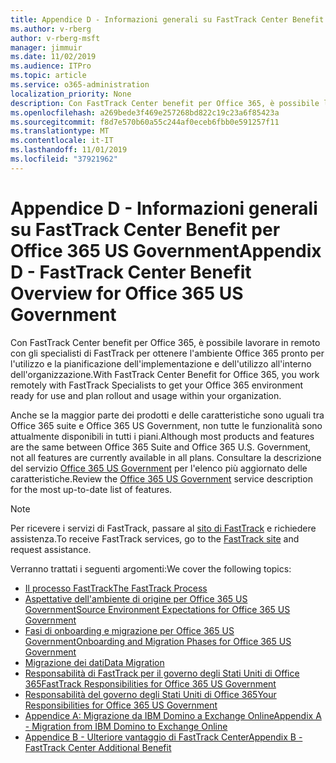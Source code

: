 ```yaml
---
title: Appendice D - Informazioni generali su FastTrack Center Benefit per Office 365 US Government
ms.author: v-rberg
author: v-rberg-msft
manager: jimmuir
ms.date: 11/02/2019
ms.audience: ITPro
ms.topic: article
ms.service: o365-administration
localization_priority: None
description: Con FastTrack Center benefit per Office 365, è possibile lavorare in remoto con gli specialisti di FastTrack per ottenere l'ambiente Office 365 pronto per l'utilizzo e la pianificazione dell'implementazione e dell'utilizzo all'interno dell'organizzazione.
ms.openlocfilehash: a269bede3f469e257268bd822c19c23a6f85423a
ms.sourcegitcommit: f8d7e570b60a55c244af0eceb6fbb0e591257f11
ms.translationtype: MT
ms.contentlocale: it-IT
ms.lasthandoff: 11/01/2019
ms.locfileid: "37921962"
---
```

# <a name="appendix-d---fasttrack-center-benefit-overview-for-office-365-us-government"></a><span data-ttu-id="3bc2b-103">Appendice D - Informazioni generali su FastTrack Center Benefit per Office 365 US Government</span><span class="sxs-lookup"><span data-stu-id="3bc2b-103">Appendix D - FastTrack Center Benefit Overview for Office 365 US Government</span></span>

<span data-ttu-id="3bc2b-104">Con FastTrack Center benefit per Office 365, è possibile lavorare in remoto con gli specialisti di FastTrack per ottenere l'ambiente Office 365 pronto per l'utilizzo e la pianificazione dell'implementazione e dell'utilizzo all'interno dell'organizzazione.</span><span class="sxs-lookup"><span data-stu-id="3bc2b-104">With FastTrack Center Benefit for Office 365, you work remotely with FastTrack Specialists to get your Office 365 environment ready for use and plan rollout and usage within your organization.</span></span> 
  
<span data-ttu-id="3bc2b-105">Anche se la maggior parte dei prodotti e delle caratteristiche sono uguali tra Office 365 suite e Office 365 US Government, non tutte le funzionalità sono attualmente disponibili in tutti i piani.</span><span class="sxs-lookup"><span data-stu-id="3bc2b-105">Although most products and features are the same between Office 365 Suite and Office 365 U.S. Government, not all features are currently available in all plans.</span></span> <span data-ttu-id="3bc2b-106">Consultare la descrizione del servizio [Office 365 US Government](https://aka.ms/aboutgovcloud) per l'elenco più aggiornato delle caratteristiche.</span><span class="sxs-lookup"><span data-stu-id="3bc2b-106">Review the [Office 365 US Government](https://aka.ms/aboutgovcloud) service description for the most up-to-date list of features.</span></span>

> [!NOTE]
> <span data-ttu-id="3bc2b-107">Per ricevere i servizi di FastTrack, passare al [sito di FastTrack](https://go.microsoft.com/fwlink/?linkid=780698) e richiedere assistenza.</span><span class="sxs-lookup"><span data-stu-id="3bc2b-107">To receive FastTrack services, go to the [FastTrack site](https://go.microsoft.com/fwlink/?linkid=780698) and request assistance.</span></span>  

<span data-ttu-id="3bc2b-108">Verranno trattati i seguenti argomenti:</span><span class="sxs-lookup"><span data-stu-id="3bc2b-108">We cover the following topics:</span></span>
- [<span data-ttu-id="3bc2b-109">Il processo FastTrack</span><span class="sxs-lookup"><span data-stu-id="3bc2b-109">The FastTrack Process</span></span>](O365-fasttrack-process.md) 
- [<span data-ttu-id="3bc2b-110">Aspettative dell'ambiente di origine per Office 365 US Government</span><span class="sxs-lookup"><span data-stu-id="3bc2b-110">Source Environment Expectations for Office 365 US Government</span></span>](US-Gov-appendix-source-environment-expectations.md)   
- [<span data-ttu-id="3bc2b-111">Fasi di onboarding e migrazione per Office 365 US Government</span><span class="sxs-lookup"><span data-stu-id="3bc2b-111">Onboarding and Migration Phases for Office 365 US Government</span></span>](US-Gov-appendix-onboarding-and-migration.md)
- [<span data-ttu-id="3bc2b-112">Migrazione dei dati</span><span class="sxs-lookup"><span data-stu-id="3bc2b-112">Data Migration</span></span>](O365-data-migration.md)    
- [<span data-ttu-id="3bc2b-113">Responsabilità di FastTrack per il governo degli Stati Uniti di Office 365</span><span class="sxs-lookup"><span data-stu-id="3bc2b-113">FastTrack Responsibilities for Office 365 US Government</span></span>](US-Gov-appendix-fasttrack-responsibilities.md)   
- [<span data-ttu-id="3bc2b-114">Responsabilità del governo degli Stati Uniti di Office 365</span><span class="sxs-lookup"><span data-stu-id="3bc2b-114">Your Responsibilities for Office 365 US Government</span></span>](US-Gov-appendix-your-responsibilities.md) 
- [<span data-ttu-id="3bc2b-115">Appendice A: Migrazione da IBM Domino a Exchange Online</span><span class="sxs-lookup"><span data-stu-id="3bc2b-115">Appendix A - Migration from IBM Domino to Exchange Online</span></span>](O365-from-ibm-domino-to-exchange-online.md)   
- [<span data-ttu-id="3bc2b-116">Appendice B - Ulteriore vantaggio di FastTrack Center</span><span class="sxs-lookup"><span data-stu-id="3bc2b-116">Appendix B - FastTrack Center Additional Benefit</span></span>](O365-fasttrack-additional-benefits.md)


